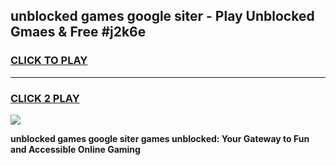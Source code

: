 
## unblocked games google siter - Play Unblocked Gmaes & Free #j2k6e
<h3>
<a href="https://news.freeplayer.one?title=unblocked_games_google_siter&ref=03M">CLICK TO PLAY</a></h3>
<hr>

<h3>
<a href="https://news.freeplayer.one?title=unblocked_games_google_siter&ref=03M">CLICK 2 PLAY</a>
  
</h3>

<a href="https://news.freeplayer.one?title=unblocked_games_google_siter&ref=03M"><img src="https://clearcache.store/games.png"></a>


**unblocked games google siter games unblocked: Your Gateway to Fun and Accessible Online Gaming**
